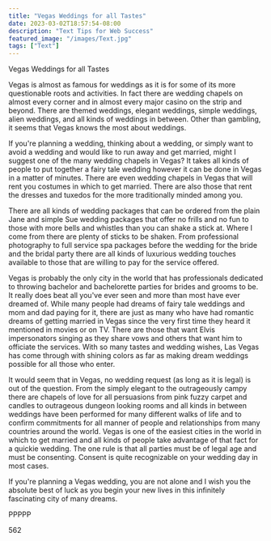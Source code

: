 ```yaml
---
title: "Vegas Weddings for all Tastes"
date: 2023-03-02T18:57:54-08:00
description: "Text Tips for Web Success"
featured_image: "/images/Text.jpg"
tags: ["Text"]
---
```


Vegas Weddings for all Tastes

Vegas is almost as famous for weddings as it is for some of its more questionable roots and activities. In fact there are wedding chapels on almost every corner and in almost every major casino on the strip and beyond. There are themed weddings, elegant weddings, simple weddings, alien weddings, and all kinds of weddings in between. Other than gambling, it seems that Vegas knows the most about weddings.

If you're planning a wedding, thinking about a wedding, or simply want to avoid a wedding and would like to run away and get married, might I suggest one of the many wedding chapels in Vegas? It takes all kinds of people to put together a fairy tale wedding however it can be done in Vegas in a matter of minutes. There are even wedding chapels in Vegas that will rent you costumes in which to get married. There are also those that rent the dresses and tuxedos for the more traditionally minded among you. 

There are all kinds of wedding packages that can be ordered from the plain Jane and simple Sue wedding packages that offer no frills and no fun to those with more bells and whistles than you can shake a stick at. Where I come from there are plenty of sticks to be shaken. From professional photography to full service spa packages before the wedding for the bride and the bridal party there are all kinds of luxurious wedding touches available to those that are willing to pay for the service offered. 

Vegas is probably the only city in the world that has professionals dedicated to throwing bachelor and bachelorette parties for brides and grooms to be. It really does beat all you've ever seen and more than most have ever dreamed of. While many people had dreams of fairy tale weddings and mom and dad paying for it, there are just as many who have had romantic dreams of getting married in Vegas since the very first time they heard it mentioned in movies or on TV. There are those that want Elvis impersonators singing as they share vows and others that want him to officiate the services. With so many tastes and wedding wishes, Las Vegas has come through with shining colors as far as making dream weddings possible for all those who enter. 

It would seem that in Vegas, no wedding request (as long as it is legal) is out of the question. From the simply elegant to the outrageously campy there are chapels of love for all persuasions from pink fuzzy carpet and candles to outrageous dungeon looking rooms and all kinds in between weddings have been performed for many different walks of life and to confirm commitments for all manner of people and relationships from many countries around the world. Vegas is one of the easiest cities in the world in which to get married and all kinds of people take advantage of that fact for a quickie wedding. The one rule is that all parties must be of legal age and must be consenting. Consent is quite recognizable on your wedding day in most cases.

If you're planning a Vegas wedding, you are not alone and I wish you the absolute best of luck as you begin your new lives in this infinitely fascinating city of many dreams.

PPPPP

562



